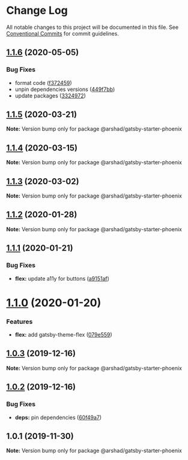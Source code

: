# Change Log

All notable changes to this project will be documented in this file.
See [Conventional Commits](https://conventionalcommits.org) for commit guidelines.

## [1.1.6](https://github.com/arshad/gatsby-starter-phoenix/compare/@arshad/gatsby-starter-phoenix@1.1.5...@arshad/gatsby-starter-phoenix@1.1.6) (2020-05-05)


### Bug Fixes

* format code ([f372459](https://github.com/arshad/gatsby-starter-phoenix/commit/f3724590eded596fd42c0e2f9ef3785140a97d92))
* unpin dependencies versions ([449f7bb](https://github.com/arshad/gatsby-starter-phoenix/commit/449f7bb84cc2fd566f065b3d96c28a7ab64a1de8))
* update packages ([3324972](https://github.com/arshad/gatsby-starter-phoenix/commit/3324972976ec6a766b24078e1ec3b4a6414ae211))





## [1.1.5](https://github.com/arshad/gatsby-starter-phoenix/compare/@arshad/gatsby-starter-phoenix@1.1.4...@arshad/gatsby-starter-phoenix@1.1.5) (2020-03-21)

**Note:** Version bump only for package @arshad/gatsby-starter-phoenix





## [1.1.4](https://github.com/arshad/gatsby-starter-phoenix/compare/@arshad/gatsby-starter-phoenix@1.1.3...@arshad/gatsby-starter-phoenix@1.1.4) (2020-03-15)

**Note:** Version bump only for package @arshad/gatsby-starter-phoenix





## [1.1.3](https://github.com/arshad/gatsby-starter-phoenix/compare/@arshad/gatsby-starter-phoenix@1.1.2...@arshad/gatsby-starter-phoenix@1.1.3) (2020-03-02)

**Note:** Version bump only for package @arshad/gatsby-starter-phoenix





## [1.1.2](https://github.com/arshad/gatsby-starter-phoenix/compare/@arshad/gatsby-starter-phoenix@1.1.1...@arshad/gatsby-starter-phoenix@1.1.2) (2020-01-28)

**Note:** Version bump only for package @arshad/gatsby-starter-phoenix





## [1.1.1](https://github.com/arshad/gatsby-starter-phoenix/compare/@arshad/gatsby-starter-phoenix@1.1.0...@arshad/gatsby-starter-phoenix@1.1.1) (2020-01-21)

### Bug Fixes

- **flex:** update a11y for buttons ([a9151af](https://github.com/arshad/gatsby-starter-phoenix/commit/a9151af381466e5f5cc7cff14a8a08bb752235ca))

# [1.1.0](https://github.com/arshad/gatsby-starter-phoenix/compare/@arshad/gatsby-starter-phoenix@1.0.3...@arshad/gatsby-starter-phoenix@1.1.0) (2020-01-20)

### Features

- **flex:** add gatsby-theme-flex ([079e559](https://github.com/arshad/gatsby-starter-phoenix/commit/079e55914791f735cbbfe492dd6bb0b3d9ac12ad))

## [1.0.3](https://github.com/arshad/gatsby-starter-phoenix/compare/@arshad/gatsby-starter-phoenix@1.0.2...@arshad/gatsby-starter-phoenix@1.0.3) (2019-12-16)

**Note:** Version bump only for package @arshad/gatsby-starter-phoenix

## [1.0.2](https://github.com/arshad/gatsby-starter-phoenix/compare/@arshad/gatsby-starter-phoenix@1.0.1...@arshad/gatsby-starter-phoenix@1.0.2) (2019-12-16)

### Bug Fixes

- **deps:** pin dependencies ([60f49a7](https://github.com/arshad/gatsby-starter-phoenix/commit/60f49a749a42f983312a0c6f5f4c8700102dda09))

## 1.0.1 (2019-11-30)

**Note:** Version bump only for package @arshad/gatsby-starter-phoenix

